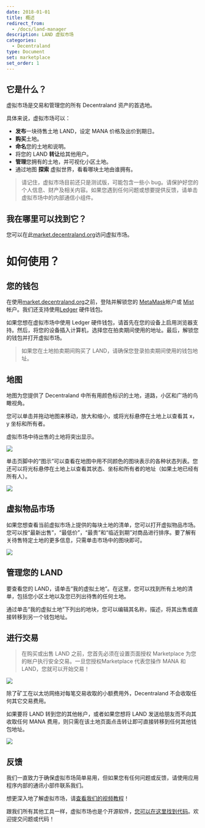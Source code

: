 ```yaml
---
date: 2018-01-01
title: 概述
redirect_from:
  - /docs/land-manager
description: LAND 虚拟市场 
categories:
  - Decentraland
type: Document
set: marketplace
set_order: 1
---
```


## 它是什么？

虚拟市场是交易和管理您的所有 Decentraland 资产的首选地。

具体来说，虚拟市场可以：

- **发布**一块待售土地 LAND，设定 MANA 价格及出价到期日。
-  **购买**土地。
-  **命名**您的土地和说明。
- 将您的 LAND **转让**给其他用户。
-  **管理**您拥有的土地，并可视化小区土地。
- 通过地图 **探索** 虚拟世界，看看哪块土地由谁拥有。

> 请记住，虚拟市场目前还只是测试版，可能包含一些小 bug。请保护好您的个人信息、财产及相关内容。如果您遇到任何问题或想要提供反馈，请单击虚拟市场中的内部通信小组件。

## 我在哪里可以找到它？

您可以在此[market.decentraland.org](https://market.decentraland.org/)访问虚拟市场。

# 如何使用？

## 您的钱包

在使用[market.decentraland.org](https://market.decentraland.org)之前，登陆并解锁您的 [MetaMask](https://metamask.io/)帐户或 [Mist](https://github.com/ethereum/mist) 帐户。我们还支持使用[Ledger](https://www.ledgerwallet.com/) 硬件钱包。

如果您想在虚拟市场中使用 Ledger 硬件钱包，请首先在您的设备上启用浏览器支持。然后，将您的设备插入计算机，选择您在拍卖期间使用的地址。最后，解锁您的钱包并打开虚拟市场。

> 如果您在土地拍卖期间购买了 LAND，请确保您登录拍卖期间使用的钱包地址。

## 地图

地图为您提供了 Decentraland 中所有用颜色标识的土地，道路，小区和广场的鸟瞰视角。

您可以单击并拖动地图来移动，放大和缩小，或将光标悬停在土地上以查看其 x，y 坐标和所有者。

虚拟市场中待出售的土地将突出显示。

![](/images/media/c120655-atlas_view_screenshot.png)

单击页脚中的“图示”可以查看在地图中用不同颜色的图块表示的各种状态列表。您还可以将光标悬停在土地上以查看其状态、坐标和所有者的地址（如果土地已经有所有人）。

![](/images/media/e7ff473-hover_screenshot.png)

## 虚拟物品市场

如果您想查看当前虚拟市场上提供的每块土地的清单，您可以打开虚拟物品市场。您可以按“最新出售”，“最低价”，“最贵”和“临近到期”对商品进行排序。要了解有关待售特定土地的更多信息，只需单击市场中的图块即可。

![](/images/media/c867650-marketplace_view_screenshot.png)


## 管理您的 LAND

要查看您的 LAND，请单击“我的虚拟土地”。在这里，您可以找到所有土地的清单，包括您小区土地以及您已列出待售的任何土地。

通过单击“我的虚拟土地”下列出的地块，您可以编辑其名称，描述，将其出售或直接转移到另一个钱包地址。

## 进行交易

> 在购买或出售 LAND 之前，您首先必须在设置页面授权 Marketplace 为您的帐户执行安全交易。一旦您授权Marketplace 代表您操作 MANA 和 LAND，您就可以开始交易！

![](/images/media/caa0d05-buy_LAND_screenshot.png)


除了矿工在以太坊网络对每笔交易收取的小额费用外，Decentraland 不会收取任何其它交易费用。

如果要将 LAND 转到您的其他帐户，或者如果您想将 LAND 发送给朋友而不向其收取任何 MANA 费用，则只需在该土地页面点击转让即可直接转移到任何其他钱包地址。

![](/images/media/9ff24a6-transfer_LAND_screenshot.png)

## 反馈

我们一直致力于确保虚拟市场简单易用，但如果您有任何问题或反馈，请使用应用程序内部的通讯小部件联系我们。

想更深入地了解虚拟市场，请[查看我们的视频教程](/decentraland/getting-started-marketplace-video)！

跟我们所有其他工具一样，虚拟市场也是个开源软件，[您可以在这里找到代码](https://github.com/decentraland/marketplace)。欢迎提交问题或代码！
